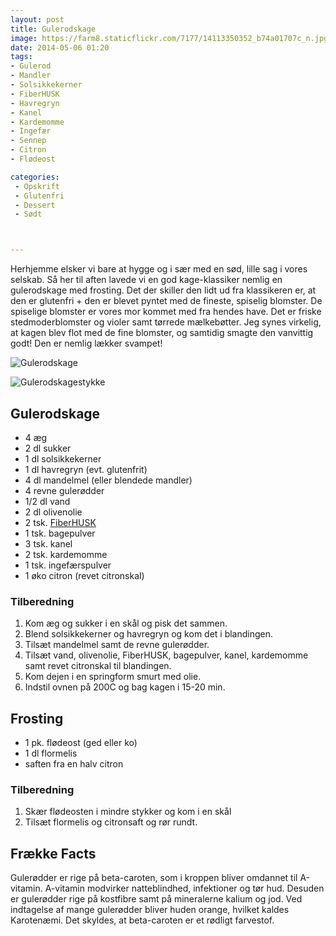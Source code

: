 ```yaml
---
layout: post
title: Gulerodskage
image: https://farm8.staticflickr.com/7177/14113350352_b74a01707c_n.jpg
date: 2014-05-06 01:20
tags:
- Gulerod
- Mandler
- Solsikkekerner
- FiberHUSK
- Havregryn
- Kanel
- Kardemomme
- Ingefær
- Sennep
- Citron
- Flødeost

categories:
 - Opskrift
 - Glutenfri
 - Dessert
 - Sødt



---
```


Herhjemme elsker vi bare at hygge og i sær med en sød, lille sag i vores selskab. Så her til aften lavede vi en god kage-klassiker nemlig en gulerodskage med frosting. Det der skiller den lidt ud fra klassikeren er, at den er glutenfri + den er blevet pyntet med de fineste, spiselig blomster. De spiselige blomster er vores mor kommet med fra hendes have. Det er friske stedmoderblomster og violer samt tørrede mælkebøtter. Jeg synes virkelig, at kagen blev flot med de fine blomster, og samtidig smagte den vanvittig godt! Den er nemlig lækker svampet!




![Gulerodskage](https://farm8.staticflickr.com/7177/14113350352_b74a01707c_z.jpg)


![Gulerodskagestykke](https://farm3.staticflickr.com/2926/13929763719_f8ebb61e73_o.png)



## Gulerodskage
- 4 æg
- 2 dl sukker
- 1 dl solsikkekerner
- 1 dl havregryn (evt. glutenfrit)
- 4 dl mandelmel (eller blendede mandler)
- 4 revne gulerødder
- 1/2 dl vand
- 2 dl olivenolie
- 2 tsk. [FiberHUSK](http://husk.dk/)
- 1 tsk. bagepulver
- 3 tsk. kanel
- 2 tsk. kardemomme
- 1 tsk. ingefærspulver
- 1 øko citron (revet citronskal)

### Tilberedning
1. Kom æg og sukker i en skål og pisk det sammen. 
2. Blend solsikkekerner og havregryn og kom det i blandingen. 
3. Tilsæt mandelmel samt de revne gulerødder.
4. Tilsæt vand, olivenolie, FiberHUSK, bagepulver, kanel, kardemomme samt revet citronskal til blandingen.
5. Kom dejen i en springform smurt med olie.
6. Indstil ovnen på 200C og bag kagen i 15-20 min.

## Frosting
- 1 pk. flødeost (ged eller ko)
- 1 dl flormelis
- saften fra en halv citron



### Tilberedning
1. Skær flødeosten i mindre stykker og kom i en skål
2. Tilsæt flormelis og citronsaft og rør rundt.












## Frække Facts
Gulerødder er rige på beta-caroten, som i kroppen bliver omdannet til A-vitamin. A-vitamin modvirker natteblindhed, infektioner og tør hud. Desuden er gulerødder rige på kostfibre samt på mineralerne kalium og jod. Ved indtagelse af mange gulerødder bliver huden orange, hvilket kaldes Karotenæmi. Det skyldes, at beta-caroten er et rødligt farvestof.